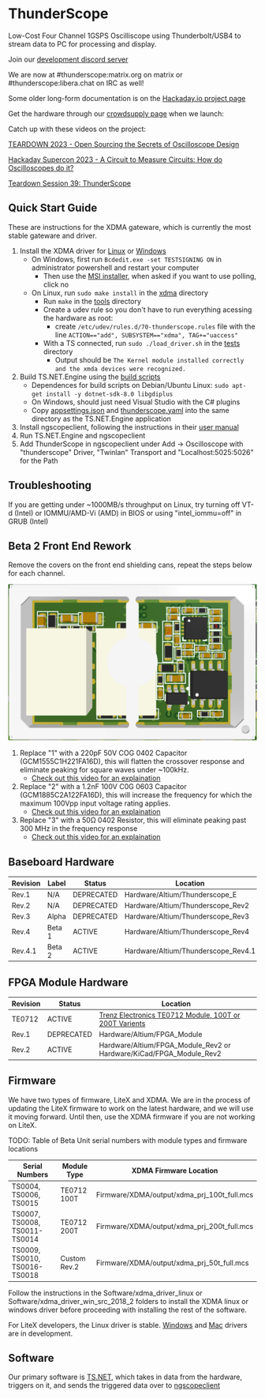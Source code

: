 # ThunderScope
Low-Cost Four Channel 1GSPS Oscilliscope using Thunderbolt/USB4 to stream data to PC for processing and display. 

Join our [development discord server](https://discord.com/invite/pds7k3WrpK)

We are now at #thunderscope:matrix.org on matrix or #thunderscope:libera.chat on IRC as well!

Some older long-form documentation is on the [Hackaday.io project page](https://hackaday.io/project/180090-thunderscope)

Get the hardware through our [crowdsupply page](https://www.crowdsupply.com/eevengers/thunderscope) when we launch: 

Catch up with these videos on the project: 

[TEARDOWN 2023 - Open Sourcing the Secrets of Oscilloscope Design](https://www.youtube.com/watch?v=58P7UrNaYS4)

[Hackaday Supercon 2023 - A Circuit to Measure Circuits: How do Oscilloscopes do it?](https://www.youtube.com/watch?v=6kINL2e2XGs)

[Teardown Session 39: ThunderScope](https://www.youtube.com/watch?v=HIrENqQAbHI)



## Quick Start Guide 

These are instructions for the XDMA gateware, which is currently the most stable gateware and driver.

1. Install the XDMA driver for [Linux](https://github.com/EEVengers/ThunderScope/tree/master/Software/xdma_driver_linux) or [Windows](https://github.com/EEVengers/ThunderScope/tree/master/Software/xdma_driver_win_src_2018_2)
   - On Windows, first run `Bcdedit.exe -set TESTSIGNING ON` in administrator powershell and restart your computer
      - Then use the [MSI installer](https://github.com/EEVengers/ThunderScope/blob/master/Software/xdma_driver_win_src_2018_2/Installers/Win10_x64_Release/XDMADriverInstaller.msi), when asked if you want to use polling, click no
   - On Linux, run `sudo make install` in the [xdma](https://github.com/EEVengers/ThunderScope/tree/master/Software/xdma_driver_linux/xdma) directory
      - Run `make` in the [tools](https://github.com/EEVengers/ThunderScope/tree/master/Software/xdma_driver_linux/tools) directory
      - Create a udev rule so you don't have to run everything acessing the hardware as root:
         - create `/etc/udev/rules.d/70-thunderscope.rules` file with the line `ACTION=="add", SUBSYSTEM=="xdma", TAG+="uaccess"`
      - With a TS connected, run `sudo ./load_driver.sh` in the [tests](https://github.com/EEVengers/ThunderScope/tree/master/Software/xdma_driver_linux/tests) directory
        - Output should be `The Kernel module installed correctly and the xmda devices were recognized.`  
2. Build TS.NET.Engine using the [build scripts](https://github.com/macaba/TS.NET/tree/main/build-scripts)
   - Dependences for build scripts on Debian/Ubuntu Linux: `sudo apt-get install -y dotnet-sdk-8.0 libgdiplus`
   - On Windows, should just need Visual Studio with the C# plugins
   - Copy [appsettings.json](https://github.com/macaba/TS.NET/blob/main/source/TS.NET.Engine/appsettings.json) and [thunderscope.yaml](https://github.com/macaba/TS.NET/blob/main/source/TS.NET.Engine/thunderscope.yaml) into the same directory as the TS.NET.Engine application
3. Install ngscopeclient, following the instructions in their [user manual](https://www.ngscopeclient.org/manual/GettingStarted.html)
4. Run TS.NET.Engine and ngscopeclient
5. Add ThunderScope in ngscopeclient under Add -> Oscilloscope with "thunderscope" Driver, "Twinlan" Transport and "Localhost:5025:5026" for the Path

## Troubleshooting 

If you are getting under ~1000MB/s throughput on Linux, try turning off VT-d (Intel) or IOMMU/AMD-Vi (AMD) in BIOS or using "intel_iommu=off" in GRUB (Intel)

## Beta 2 Front End Rework

Remove the covers on the front end shielding cans, repeat the steps below for each channel.

![Screenshot of 3D View of Beta 2 Front End, C30 Labeled With "1", C26 Labeled With "2"](https://github.com/EEVengers/ThunderScope/blob/master/Docs/Beta%202%20Front%20End%20Rework.PNG)

1. Replace "1" with a 220pF 50V COG 0402 Capacitor (GCM1555C1H221FA16D), this will flatten the crossover response and eliminate peaking for square waves under ~100kHz.
   - [Check out this video for an explaination](https://youtu.be/EY9enxyHi5o)
2. Replace "2" with a 1.2nF 100V C0G 0603 Capacitor (GCM1885C2A122FA16D), this will increase the frequency for which the maximum 100Vpp input voltage rating applies.
   - [Check out this video for an explaination](https://youtu.be/33C-LlOQOUs)
3. Replace "3" with a 50Ω 0402 Resistor, this will eliminate peaking past 300 MHz in the frequency response
   - [Check out this video for an explaination](https://youtu.be/Orcwj9rat1I) 


## Baseboard Hardware 

| Revision | Label | Status | Location |
| ------ | ---- | ---------- | ------------------------------ |
| Rev.1  | N/A  | DEPRECATED | Hardware/Altium/Thunderscope_E |
| Rev.2  | N/A  | DEPRECATED | Hardware/Altium/Thunderscope_Rev2 |
| Rev.3  | Alpha  | DEPRECATED | Hardware/Altium/Thunderscope_Rev3 |
| Rev.4  | Beta 1  | ACTIVE | Hardware/Altium/Thunderscope_Rev4 |
| Rev.4.1  | Beta 2  | ACTIVE | Hardware/Altium/Thunderscope_Rev4.1 |

## FPGA Module Hardware 

| Revision | Status | Location |
| ------ | ---------- | ------------------------------ |
| TE0712  |  ACTIVE | [Trenz Electronics TE0712 Module, 100T or 200T Varients](https://wiki.trenz-electronic.de/display/PD/TE0712+TRM) |
| Rev.1  | DEPRECATED | Hardware/Altium/FPGA_Module |
| Rev.2  | ACTIVE | Hardware/Altium/FPGA_Module_Rev2 or Hardware/KiCad/FPGA_Module_Rev2|

## Firmware

We have two types of firmware, LiteX and XDMA. We are in the process of updating the LiteX firmware to work on the latest hardware, and we will use it moving forward. Until then, use the XDMA firmware if you are not working on LiteX.

TODO: Table of Beta Unit serial numbers with module types and firmware locations

| Serial Numbers | Module Type | XDMA Firmware Location |
| ------ | ---------- | ------------------------------ |
| TS0004, TS0006, TS0015  | TE0712 100T | Firmware/XDMA/output/xdma_prj_100t_full.mcs |
| TS0007, TS0008, TS0011-TS0014  | TE0712 200T | Firmware/XDMA/output/xdma_prj_200t_full.mcs |
| TS0009, TS0010, TS0016-TS0018  | Custom Rev.2 | Firmware/XDMA/output/xdma_prj_50t_full.mcs |

Follow the instructions in the Software/xdma_driver_linux or Software/xdma_driver_win_src_2018_2 folders to install the XDMA linux or windows driver before proceeding with installing the rest of the software.

For LiteX developers, the Linux driver is stable. [Windows](https://github.com/NateMeyer/litepcie_driver_win) and [Mac](https://github.com/tech2077/litepcie-macos-driver) drivers are in development.

## Software

Our primary software is [TS.NET](https://github.com/macaba/TS.NET), which takes in data from the hardware, triggers on it, and sends the triggered data over to [ngscopeclient](https://www.ngscopeclient.org/)
